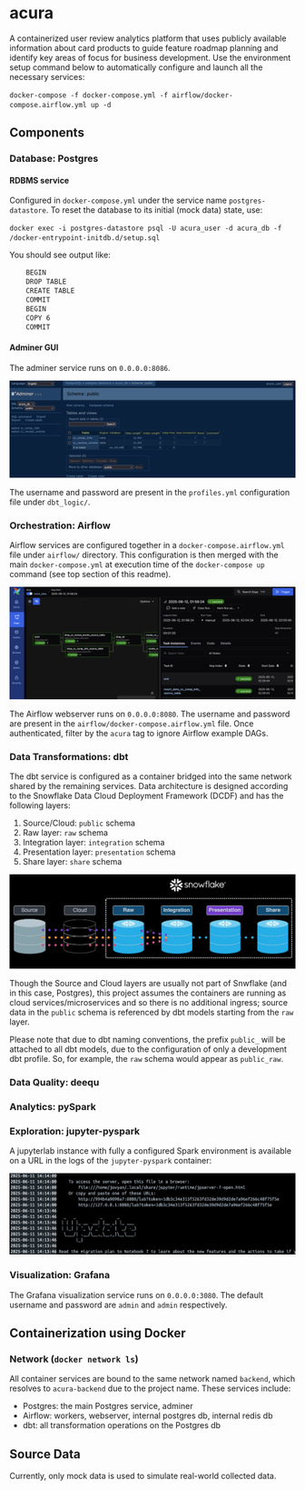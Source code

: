 # acura
A containerized user review analytics platform that uses publicly available information about card products to guide feature roadmap planning and identify key areas of focus for business development. Use the environment setup command below to automatically configure and launch all the necessary services:

``docker-compose -f docker-compose.yml -f airflow/docker-compose.airflow.yml up -d``

## Components

### Database: Postgres

#### RDBMS service
Configured in `docker-compose.yml` under the service name `postgres-datastore`. To reset the database to its initial (mock data) state, use:

``docker exec -i postgres-datastore psql -U acura_user -d acura_db -f /docker-entrypoint-initdb.d/setup.sql``

You should see output like:

```
    BEGIN
    DROP TABLE
    CREATE TABLE
    COMMIT
    BEGIN
    COPY 6
    COMMIT
```

#### Adminer GUI
The adminer service runs on `0.0.0.0:8086`.

![alt text](assets/adminer.png)

The username and password are present in the `profiles.yml` configuration file under `dbt_logic/`.

### Orchestration: Airflow
Airflow services are configured together in a `docker-compose.airflow.yml` file under `airflow/` directory. This configuration is then merged with the main `docker-compose.yml` at execution time of the `docker-compose up` command (see top section of this readme). 

![alt text](assets/airflow.png)

The Airflow webserver runs on `0.0.0.0:8080`. The username and password are present in the `airflow/docker-compose.airflow.yml` file. Once authenticated, filter by the `acura` tag to ignore Airflow example DAGs. 

### Data Transformations: dbt

The dbt service is configured as a container bridged into the same network shared by the remaining services. Data architecture is designed according to the Snowflake Data Cloud Deployment Framework (DCDF) and has the following layers:

1. Source/Cloud: `public` schema
2. Raw layer: `raw` schema
3. Integration layer: `integration` schema
4. Presentation layer: `presentation` schema
5. Share layer: `share` schema

![alt text](assets/dcdf.png)

Though the Source and Cloud layers are usually not part of Snwflake (and in this case, Postgres), this project assumes the containers are running as cloud services/microservices and so there is no additional ingress; source data in the `public` schema is referenced by dbt models starting from the `raw` layer.


Please note that due to dbt naming conventions, the prefix `public_` will be attached to all dbt models, due to the configuration of only a development dbt profile. So, for example, the `raw` schema would appear as `public_raw`.

### Data Quality: deequ
### Analytics: pySpark
### Exploration: jupyter-pyspark
A jupyterlab instance with fully a configured Spark environment is available on a URL in the logs of the `jupyter-pyspark` container:

![alt text](assets/jupyter-pyspark.png)

### Visualization: Grafana
The Grafana visualization service runs on `0.0.0.0:3080`. The default username and password are `admin` and `admin` respectively. 


## Containerization using Docker
### Network (`docker network ls`)
All container services are bound to the same network named `backend`, which resolves to `acura-backend` due to the project name. These services include:
- Postgres: the main Postgres service, adminer
- Airflow: workers, webserver, internal postgres db, internal redis db
- dbt: all transformation operations on the Postgres db

## Source Data
Currently, only mock data is used to simulate real-world collected data.